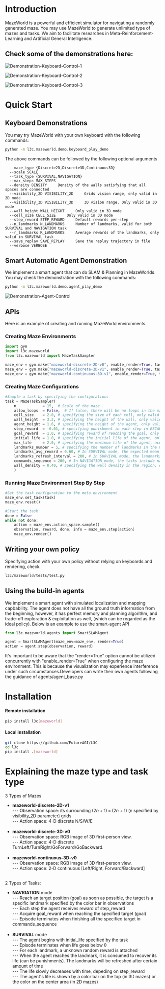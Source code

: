 # Introduction

MazeWorld is a powerful and efficient simulator for navigating a randomly generated maze. You may use MazeWorld to generate unlimited type of mazes and tasks. We aim to facilitate researches in Meta-Reinforcement-Learning and Artificial General Intelligence.

## Check some of the demonstrations here:

![Demonstration-Keyboard-Control-1](https://github.com/FutureAGI/DataPack/blob/main/demo/mazeworld/NAVIGATION-1-demo.gif)

![Demonstration-Keyboard-Control-2](https://github.com/FutureAGI/DataPack/blob/main/demo/mazeworld/NAVIGATION-2-demo.gif)

![Demonstration-Keyboard-Control-3](https://github.com/FutureAGI/DataPack/blob/main/demo/mazeworld/SURVIVAL-1-demo.gif)

# Quick Start

## Keyboard Demonstrations

You may try MazeWorld with your own keyboard with the following commands:
```bash
python -m l3c.mazeworld.demo.keyboard_play_demo 
```
The above commands can be followed by the following optional arguments

```
  --maze_type {Discrete2D,Discrete3D,Continuous3D}
  --scale SCALE
  --task_type {SURVIVAL,NAVIGATION}
  --max_steps MAX_STEPS
  --density DENSITY     Density of the walls satisfying that all spaces are connected
  --visibility_2D VISIBILITY_2D     Grids vision range, only valid in 2D mode
  --visibility_3D VISIBILITY_3D     3D vision range, Only valid in 3D mode
  --wall_height WALL_HEIGHT     Only valid in 3D mode
  --cell_size CELL_SIZE     Only valid in 3D mode
  --step_reward STEP_REWARD     Default rewards per-step
  --n_landmarks N_LANDMARKS     Number of landmarks, valid for both SURVIVAL and NAVIGATION task
  --r_landmarks R_LANDMARKS     Average rewards of the landmarks, only valid in SURVIVAL task
  --save_replay SAVE_REPLAY     Save the replay trajectory in file
  --verbose VERBOSE
```

## Smart Automatic Agent Demonstration

We implement a smart agent that can do SLAM & Planning in MazeWorlds. You may check the demonstration with the following commands:
```bash
python -m l3c.mazeworld.demo.agent_play_demo 
```
![Demonstration-Agent-Control](https://github.com/FutureAGI/DataPack/blob/main/demo/mazeworld/AGENT-1-demo.gif) 

## APIs

Here is an example of creating and running MazeWorld environments

### Creating Maze Environments
```python
import gym
import l3c.mazeworld
from l3c.mazeworld import MazeTaskSampler

maze_env = gym.make("mazeworld-discrete-2D-v0", enable_render=True, task_type="NAVIGATION") # Creating discrete 2D Maze environments with NAVIGATION task
maze_env = gym.make("mazeworld-discrete-3D-v1", enable_render=True, task_type="NAVIGATION") # Creating discrete 3D Maze environments with NAVIGATION task
maze_env = gym.make("mazeworld-continuous-3D-v1", enable_render=True, task_type="SURVIVAL") # Creating continuous 3D Maze environments with SURVIVAL task
```

### Creating Maze Configurations
```python
#Sample a task by specifying the configurations
task = MazeTaskSampler(
    n            = 15,  # Scale of the maze .
    allow_loops  = False,  # If false, there will be no loops in the maze.
    cell_size    = 2.0, # specifying the size of each cell, only valid for 3D mazes
    wall_height  = 3.2, # specifying the height of the wall, only valid for 3D mazes
    agent_height = 1.6, # specifying the height of the agent, only valid for 3D mazes
    step_reward  = -0.01, # specifying punishment in each step in ESCAPE mode, also the reduction of life in each step in SURVIVAL mode
    goal_reward  = 1.0, # specifying reward of reaching the goal, only valid in ESCAPE mode
    initial_life = 1.0, # specifying the initial life of the agent, only valid in SURVIVAL mode
    max_life     = 2.0, # specifying the maximum life of the agent, acquiring food beyond max_life will not lead to growth in life. Only valid in SURVIVAL mode
    landmarks_number = 5, # specifying the number of landmarks in the maze
    landmarks_avg_reward = 0.60, # In SURVIVAL mode, the expected mean reward of each landmarks
    landmarks_refresh_interval = 200, # In SURVIVAL mode, the landmarks refresh in that much steps
    commands_sequence = 200, # In NAVIGATION mode, the tasks include navigating to that much targets
    wall_density = 0.40, # Specifying the wall density in the region, only valid when loops are allowed. E.g. crowd_ratio=0 means no obstacles (except the boundary)
    )
```

### Running Maze Environment Step By Step
```python
#Set the task configuration to the meta environment
maze_env.set_task(task)
maze_env.reset()

#Start the task
done = False
while not done:
    action = maze_env.action_space.sample() 
    observation, reward, done, info = maze_env.step(action)
    maze_env.render()
```


## Writing your own policy

Specifying action with your own policy without relying on keyboards and rendering, check
```bash
l3c/mazeworld/tests/test.py
```

## Using the build-in agents

We implement a smart agent with simulated localization and mapping capbability. The agent does not have all the ground truth information from the beginning, however, it has perfect memory and planning algorithm, and trade-off exploration & exploitation as well, (which can be regarded as the ideal policy). Below is an example to use the smart-agent API
```python
from l3c.mazeworld.agents import SmartSLAMAgent

agent = SmartSLAMAgent(maze_env=maze_env, render=True)
action = agent.step(observation, reward)
```
It's important to be aware that the "render=True" option cannot be utilized concurrently with "enable_render=True" when configuring the maze environment. This is because the visualization may experience interference under such circumstances.Developers can write their own agents following the guidance of agents/agent_base.py

# Installation

#### Remote installation

```bash
pip install l3c[mazeworld]
```

#### Local installation

```bash
git clone https://github.com/FutureAGI/L3C
cd l3c
pip install .[mazeworld]
```

# Explaining the maze type and task type

3 Types of Mazes

- **mazeworld-discrete-2D-v1** <br>
--- Observation space: its surrounding $(2n+1)\times(2n+1)$ (n specified by visibility_2D parameter) grids<br>
--- Action space: 4-D discrete N/S/W/E <br><br>
- **mazeworld-discrete-3D-v0** <br>
--- Observation space: RGB image of 3D first-person view. <br>
--- Action space: 4-D discrete TurnLeft/TurnRight/GoForward/GoBackward. <br><br>
- **mazeworld-continuous-3D-v0** <br>
--- Observation space: RGB image of 3D first-person view.<br>
--- Action space: 2-D continuous [Left/Right, Forward/Backward]<br><br>

2 Types of Tasks:

- **NAVIGATION** mode <br>
--- Reach an target position (goal) as soon as possible, the target is a specific landmark specified by the color bar in observations <br>
--- Each step the agent receives reward of step_reward <br>
--- Acquire goal_reward when reaching the specified target (goal) <br>
--- Episode terminates when finishing all the specified target in commands_sequence <br><br>
- **SURVIVAL** mode <br>
--- The agent begins with initial_life specified by the task <br>
--- Episode terminates when life goes below 0 <br>
--- For each landmark, a unknown random reward is attached <br>
--- When the agent reaches the landmark, it is consumed to recover its life (can be punishments). The landmarks will be refreshed after certain amount of time <br>
--- The life slowly decreases with time, depeding on step_reward <br>
--- The agent's life is shown by a color bar on the top (in 3D mazes) or the color on the center area (in 2D mazes) <br>
